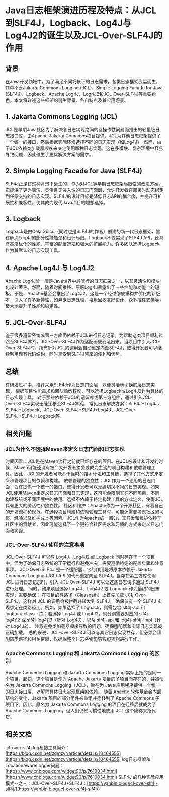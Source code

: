 # Java日志框架演进历程及特点：从JCL到SLF4J，Logback、Log4J与Log4J2的诞生以及JCL-Over-SLF4J的作用

## 背景
在Java开发领域中，为了满足不同场景下的日志需求，各类日志框架应运而生，其中不乏Jakarta Commons Logging (JCL)、Simple Logging Facade for Java (SLF4J)、Logback、Apache Log4J、Log4J2和JCL-Over-SLF4J等重要角色。本文将详述这些框架的诞生背景、各自特点及其应用场景。
## 1. Jakarta Commons Logging (JCL)
JCL是早期Java社区为了解决各日志实现之间的互操作性问题而推出的轻量级日志接口库，由Apache Jakarta Commons项目提供。JCL为其他日志框架提供了一个统一的接口，然后根据实际环境选择不同的日志实现（如Log4J）。然而，由于JCL依赖类加载器顺序来决定使用哪种日志实现，这在多模块、复杂环境中容易导致问题，因此催生了更优解决方案的需求。
## 2. Simple Logging Facade for Java (SLF4J)
SLF4J正是在这种背景下诞生的，作为对JCL等早期日志框架局限性的改进方案。它提供了更为简洁、灵活且无侵入性的日志门面层，允许开发者在部署时动态绑定到任意支持的日志实现。SLF4J的设计目标是降低日志API的耦合度，并提升可扩展性和兼容性，使其成为现代Java项目的理想选择。
## 3. Logback
Logback是由Ceki Gülcü（同时也是SLF4J的作者）创建的新一代日志框架，旨在解决Log4J的部分性能瓶颈和设计局限。Logback不仅实现了SLF4J API，还具有高度优化的性能、丰富的配置选项和强大的扩展能力。许多团队选择Logback作为其默认的日志实现工具。
## 4. Apache Log4J 与 Log4J2
Apache Log4J曾一度是Java世界中最流行的日志框架之一，以其灵活性和模块化设计著称。然而，随着时间推移，原版Log4J暴露出了一些性能和功能上的短板。于是，Apache基金会推出了Log4J2，这是一个经过彻底重构并优化的新版本，引入了许多新特性，如异步日志处理、垃圾回收友好设计、众多插件支持等，极大地提升了性能和稳定性。
## 5. JCL-Over-SLF4J
鉴于很多遗留系统或第三方库仍依赖于JCL进行日志记录，为帮助这类项目顺利过渡至SLF4J体系，JCL-Over-SLF4J作为适配器被创造出来。当项目中引入JCL-Over-SLF4J时，所有针对JCL的调用会自动重定向至SLF4J，使得开发者可以继续利用现有代码结构，同时享受到SLF4J带来的便利和优势。
## 总结
在研发过程中，推荐采用SLF4J作为日志门面层，以便灵活地切换底层日志实现。
根据项目性能需求和团队熟悉程度，可以选择Logback或Log4J2作为具体的日志实现工具。
对于那些依赖于JCL的遗留库或第三方组件，通过引入JCL-Over-SLF4J实现无缝迁移至SLF4J体系。
常见日志解决方案：SLF4J+Log4J、SLF4J+Logback、JCL-Over-SLF4J+SLF4J+Log4J、JCL-Over-SLF4J+SLF4J+Logback等。
## 相关问题
### JCL为什么不选择Maven来定义日志门面和日志实现
时间因素：JCL是在Maven流行之前就已经存在的项目。在JCL被设计和开发的时候，Maven可能还没有被广大开发者接受或成为主流的项目构建和依赖管理工具。因此，JCL的开发者可能基于当时的技术环境和工具链，选择了其他方式来定义和管理项目的依赖和构建。
依赖管理的独立性：JCL作为一个通用的日志门面，旨在提供一个统一的接口，使得开发者可以无缝切换不同的日志实现。如果JCL使用Maven来定义日志门面和日志实现，这可能会限制其在不同项目、不同构建系统或不同环境中的使用。选择不依赖于特定构建工具的方式定义，使得JCL具有更大的灵活性和独立性。
社区和维护：Apache作为一个开源社区，有着自己的开发流程和规范。在选择项目构建和依赖管理工具时，可能还需要考虑社区的习惯、经验以及维护成本等因素。JCL作为Apache的一部分，其开发和维护依赖于社区中的贡献者，因此可能选择了一个更符合社区需求和习惯的方式来定义日志门面和实现。
### JCL-Over-SLF4J 使用的注意事项
JCL-Over-SLF4J 可以与 Log4J、Log4J2 或 Logback 同时存在于一个项目中，但为了确保日志系统的正常运行和避免冲突，需要遵循特定的配置步骤和注意事项。
JCL-Over-SLF4J 是一个适配器，它的作用是将原本依赖于 Jakarta Commons Logging (JCL) API 的代码重定向至 SLF4J。当存在第三方库使用 JCL 进行日志记录时，引入 JCL-Over-SLF4J 可以让这些日志请求通过 SLF4J 进行处理。
同时，如果项目选择 Log4J、Log4J2 或 Logback 作为最终的日志实现，需要确保：
在项目的类路径（Classpath）上首先加载 JCL-Over-SLF4J，这样对 JCL 的调用会被拦截并转发到 SLF4J。
确保仅有一个 SLF4J 实现绑定在类路径上。例如，如果选择了 Logback，则需包含 slf4j-api 和 logback-classic 库；若选择 Log4J 或 Log4J2，则分别需要对应的 slf4j-log4j12 或 slf4j-log4j13（针对 Log4J），以及 slf4j-api 和 log4j-slf4j-impl（针对 Log4J2）。
注意避免类加载器顺序导致的问题，确保适配器和实际日志实现被正确加载。
总的来说，JCL-Over-SLF4J 可以与其它日志实现共存，但必须合理配置类路径和相关依赖，以确保整个日志系统能够按照预期进行工作。
### Apache Commons Logging 和 Jakarta Commons Logging 的区别
Apache Commons Logging 和 Jakarta Commons Logging 实际上指的是同一个项目。起初，这个项目是作为 Apache Jakarta 项目的子项目而存在的，并被命名为 Jakarta Commons Logging（JCL），旨在为 Java 应用程序提供一个统一的日志接口层，以解耦具体日志实现框架的依赖。
随着 Apache 软件基金会内部结构的变化，Jakarta 项目的部分组件被重组并迁移到了 Apache Commons 子项目下。因此，原名为 Jakarta Commons Logging 的项目在迁移后就成为了 Apache Commons Logging，但人们仍然习惯性地使用 JCL 这个简称来指代它。
## 相关文档
jcl-over-slf4j log桥接工具简介：[https://blog.csdn.net/zgmzyr/article/details/10464555](https://blog.csdn.net/zgmzyr/article/details/10464555)
log日志框架和LocationAwareLogger问题：[https://www.cnblogs.com/widget90/p/7610034.html](https://www.cnblogs.com/widget90/p/7610034.html)
SLF4J 的几种实际应用模式--之三：JCL-Over-SLF4J+SLF4J：[https://yanbin.blog/jcl-over-slf4j-slf4j/](https://yanbin.blog/jcl-over-slf4j-slf4j/)
